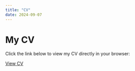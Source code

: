 ```yaml
---
title: "CV"
date: 2024-09-07
---
```


# My CV

Click the link below to view my CV directly in your browser:

[View CV](https://kerembuekrue.github.io/kerembuekrue/static/cv/cv.pdf)


